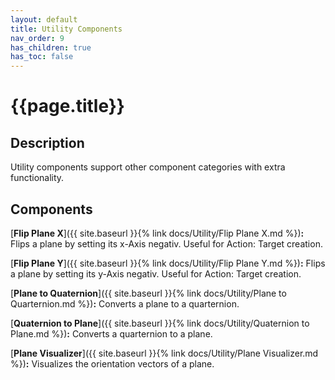 ```yaml
---
layout: default
title: Utility Components
nav_order: 9
has_children: true
has_toc: false
---
```


# **{{page.title}}**

## **Description**

Utility components support other component categories with extra functionality.

## **Components**

[**Flip Plane X**]({{ site.baseurl }}{% link docs/Utility/Flip Plane X.md %})**:** Flips a plane by setting its x-Axis negativ. Useful for Action: Target creation.

[**Flip Plane Y**]({{ site.baseurl }}{% link docs/Utility/Flip Plane Y.md %})**:** Flips a plane by setting its y-Axis negativ. Useful for Action: Target creation.

[**Plane to Quaternion**]({{ site.baseurl }}{% link docs/Utility/Plane to Quarternion.md %})**:**
Converts a plane to a quarternion.

[**Quaternion to Plane**]({{ site.baseurl }}{% link docs/Utility/Quaternion to Plane.md %})**:**
Converts a quarternion to a plane.

[**Plane Visualizer**]({{ site.baseurl }}{% link docs/Utility/Plane Visualizer.md %})**:**
Visualizes the orientation vectors of a plane.
